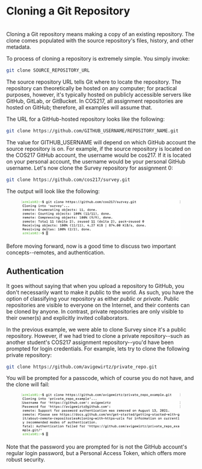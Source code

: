 # Cloning a Git Repository

\
Cloning a Git repository means making a copy of an existing repository. The clone comes populated with the source repository's files, history, and other metadata. &#x20;

To process of cloning a repository is extremely simple. You simply invoke:

```bash
git clone SOURCE_REPOSITORY_URL
```

The source repository URL tells Git where to locate the repository. The repository can theoretically be hosted on any computer; for practical purposes, however, it's typically hosted on publicly accessible servers like GitHub, GitLab, or GitBucket. In COS217, all assignment repositories are hosted on GitHub; therefore, all examples will assume that.

The URL for a GitHub-hosted repository looks like the following:

```bash
git clone https://github.com/GITHUB_USERNAME/REPOSITORY_NAME.git
```

The value for GITHUB\_USERNAME will depend on which GitHub account the source repository is on. For example, if the source repository is located on the COS217 GitHub account, the username would be cos217. If it is located on your personal account, the username would be your personal GitHub username. Let's now clone the Survey repository for assignment 0:

```bash
git clone https://github.com/cos217/survey.git
```

The output will look like the following:

<figure><img src="../.gitbook/assets/Screenshot 2023-05-04 at 8.00.49 PM (1).png" alt=""><figcaption></figcaption></figure>

Before moving forward, now is a good time to discuss two important concepts--remotes, and authentication.&#x20;

## Authentication

It goes without saying that when you upload a repository to GitHub, you don't necessarily want to make it public to the world. As such, you have the option of classifying your repository as either _public_ or _private_. Public repositories are visible to everyone on the Internet, and their contents can be cloned by anyone. In contrast, private repositories are only visible to their owner(s) and explicitly invited collaborators.&#x20;

In the previous example, we were able to clone Survey since it's a public repository. However, if we had tried to clone a private repository--such as another student's COS217 assignment repository--you'd have been prompted for login credentials. For example, lets try to clone the following private repository:

```bash
git clone https://github.com/avigewirtz/private_repo.git
```

You will be prompted for a passcode, which of course you do not have, and the clone will fail:

<figure><img src="../.gitbook/assets/Screenshot 2023-05-04 at 8.29.51 PM.png" alt=""><figcaption></figcaption></figure>

Note that the password you are prompted for is not the GitHub account's regular login password, but a Personal Access Token, which offers more robust security.&#x20;
